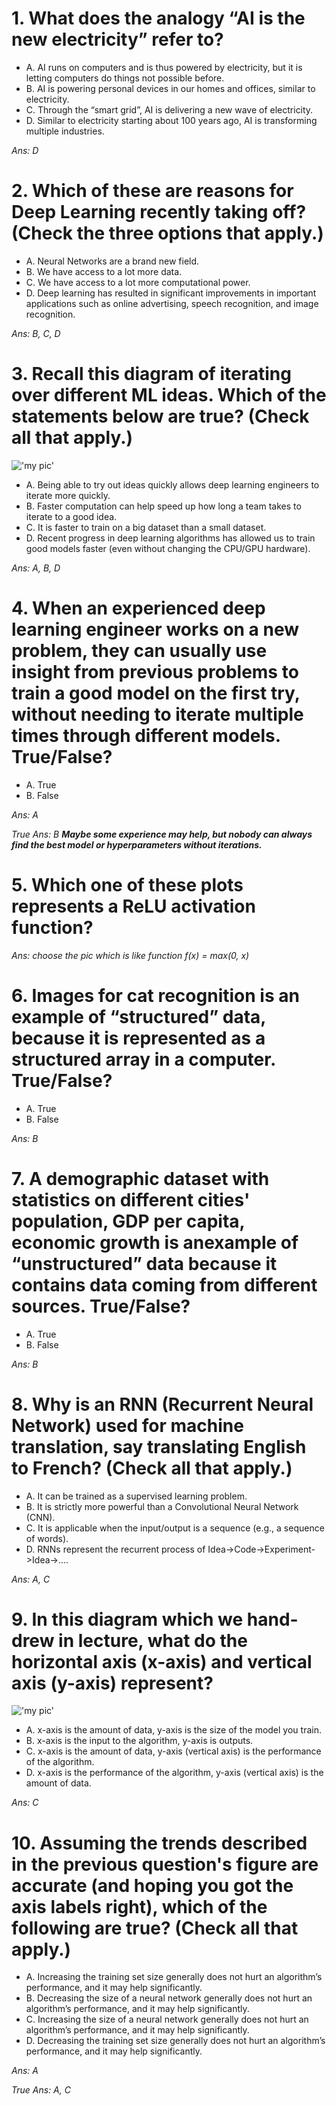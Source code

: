 # 1. What does the analogy “AI is the new electricity” refer to?
- A. AI runs on computers and is thus powered by electricity, but it is letting computers do things not possible before.
- B. AI is powering personal devices in our homes and offices, similar to electricity.
- C. Through the “smart grid”, AI is delivering a new wave of electricity.
- D. Similar to electricity starting about 100 years ago, AI is transforming multiple industries.

*Ans: D*

# 2. Which of these are reasons for Deep Learning recently taking off? (Check the three options that apply.)
- A. Neural Networks are a brand new field.
- B. We have access to a lot more data.
- C. We have access to a lot more computational power.
- D. Deep learning has resulted in significant improvements in important applications such as online advertising, speech recognition, and image recognition.

*Ans: B, C, D*

# 3. Recall this diagram of iterating over different ML ideas. Which of the statements below are true? (Check all that apply.)
!['my pic'](images/第一周quiz小测验.jpg)

- A. Being able to try out ideas quickly allows deep learning engineers to iterate more quickly.
- B. Faster computation can help speed up how long a team takes to iterate to a good idea.
- C. It is faster to train on a big dataset than a small dataset.
- D. Recent progress in deep learning algorithms has allowed us to train good models faster (even without changing the CPU/GPU hardware).

*Ans: A, B, D*

# 4. When an experienced deep learning engineer works on a new problem, they can usually use insight from previous problems to train a good model on the first try, without needing to iterate multiple times through different models. True/False?
- A. True
- B. False

*Ans: A*

*True Ans: B **Maybe some experience may help, but nobody can always find the best model or hyperparameters without iterations.***

# 5. Which one of these plots represents a ReLU activation function?

*Ans: choose the pic which is like function f(x) = max(0, x)*

# 6. Images for cat recognition is an example of “structured” data, because it is represented as a structured array in a computer. True/False?
- A. True
- B. False

*Ans: B*

# 7. A demographic dataset with statistics on different cities' population, GDP per capita, economic growth is anexample of “unstructured” data because it contains data coming from different sources. True/False?
- A. True
- B. False

*Ans: B*

# 8. Why is an RNN (Recurrent Neural Network) used for machine translation, say translating English to French? (Check all that apply.)
- A. It can be trained as a supervised learning problem.
- B. It is strictly more powerful than a Convolutional Neural Network (CNN).
- C. It is applicable when the input/output is a sequence (e.g., a sequence of words).
- D. RNNs represent the recurrent process of Idea->Code->Experiment->Idea->....

*Ans: A, C*

# 9. In this diagram which we hand-drew in lecture, what do the horizontal axis (x-axis) and vertical axis (y-axis) represent?
!['my pic'](images/第一周quiz小测验_1.jpg)
- A. x-axis is the amount of data, y-axis is the size of the model you train.
- B. x-axis is the input to the algorithm, y-axis is outputs.
- C. x-axis is the amount of data, y-axis (vertical axis) is the performance of the algorithm.
- D. x-axis is the performance of the algorithm, y-axis (vertical axis) is the amount of data.

*Ans: C*

# 10. Assuming the trends described in the previous question's figure are accurate (and hoping you got the axis labels right), which of the following are true? (Check all that apply.)
- A. Increasing the training set size generally does not hurt an algorithm’s performance, and it may help significantly.
- B. Decreasing the size of a neural network generally does not hurt an algorithm’s performance, and it may help significantly.
- C. Increasing the size of a neural network generally does not hurt an algorithm’s performance, and it may help significantly.
- D. Decreasing the training set size generally does not hurt an algorithm’s performance, and it may help significantly.

*Ans: A*

*True Ans: A, C*




